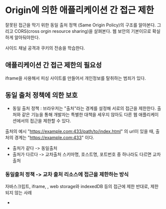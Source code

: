 # Origin에 의한 애플리케이션 간 접근 제한

잘못된 접근을 막기 위한 동일 출처 정책 (Same Origin Policy)의 구조를 알아본다.
그리고 CORS(cross orgin resource sharing)을 살펴본다.
웹 보안의 기본이므로 확실하게 알아둬야한다.

사이드 채널 공격과 쿠키의 전송을 학습한다.

## 애플리케이션 간 접근 제한의 필요성

iframe을 사용해서 피싱 사이트를 만들어서 개인정보를 탈취하는 범죄가 있다.

## 동일 출처 정책에 의한 보호

- 동일 출처 정책 : 브라우저는 "출처"라는 경계를 설정해 서로의 접근을 제한한다.
  출처와 같은 기능을 통해 개발자는 특별한 대책을 세우지 않아도 다른 웹 애플리케이션에서의 접근을 제한할 수 있다.

출처의 예시
"https://example.com:433/path/to/index.html" 의 url이 있을 때, 출처의 경계는 "https://example.com:433" 이다.

- 출처가 같다 -> 동일출처
- 출처가 다르다 -> 교차출처
  스키마명, 호스트명, 포트번호 중 하나라도 다르면 교차출처

### 동일출처 정책 -> 교차 출처 리소스에 접근을 제한하는 방식

자바스크립트, iframe, <canvas>, web storage와 indexedDB 등의 접근에 제한
반대로, 제한되지 않는 사례

- <script>, <link>, <img>, <video>, <embed>, @font-face
  위의 경우에는 cors와 cross orgin 속성을 사용하여 접근을 제한할 수 있다.

## preflight

서버로 바로 요청을 보내는 Simple Request와는 다르게, 지금 보내는 요청이 유효한지를 확인하기 위해 OPTIONS 메서드로 예비 요청을 보내는 것이다.

- Content-Type이 다음과 같은 GET, HEAD, POST 요청
  - application/x-www-form-urlencoded
  - multipart/form-data
  - text/plain
- 요청에 사용된 XMLHttpRequest.upload 객체에 이벤트 리스너가 등록되어 있지 않을 때
- ReadableStream 객체가 요청에서 사용되지 않을 때

# 4장 정리

- 브라우저는 출처에 따라 접근을 제한한다.
- 출처가 같은 경우에 웹 어플리케이션 간에 접근할 수 있는 구조를 동일 출처 정책이라고 한다.
- CORS를 사용하면 다른 출처 간에도 접근이 가능하다.
- 프로세스를 사이트마다 분리하면 사이드 채널 공격을 막을 수 있다.

# 추가내용

프런트 엔드 개발자는 자신이 구축하는 애플리케이션이 강력하고 잠재적인 위협에 저항할 수 있도록 다양한 보안 원칙을 확실하게 이해해야 합니다. 다음은 프런트엔드 개발자를 위한 주요 보안 지식을 요약한 것입니다.

교차 사이트 스크립팅(XSS) 예방: 프런트 엔드 개발자는 XSS 공격을 인지하고 이를 방지하기 위한 조치를 구현해야 합니다. 여기에는 적절한 입력 유효성 검사, 사용자 입력 삭제, 사용자 생성 콘텐츠를 자동으로 이스케이프 처리하는 프레임워크 또는 라이브러리 사용이 포함됩니다.

컨텐츠 보안 정책(CSP): CSP를 이해하고 구현하면 리소스를 로드할 수 있는 도메인을 지정하여 XSS 공격을 완화하는 데 도움이 되므로 악성 스크립트 실행 위험이 줄어듭니다.

CSRF(교차 사이트 요청 위조) 보호: 프런트 엔드 개발자는 인증된 사용자를 대신하여 무단 요청이 이루어지지 않도록 CSRF 토큰을 구현해야 합니다. 여기에는 각 사용자 세션에 대해 고유한 토큰을 생성하고 서버 측에서 유효성을 검사하는 작업이 포함됩니다.

보안 인증 및 권한 부여: HTTPS 사용, 해싱 및 솔팅을 통해 비밀번호를 안전하게 저장, 필요한 경우 다단계 인증 구현, 세션 하이재킹을 방지하기 위한 사용자 세션의 적절한 처리 등 보안 인증 메커니즘을 보장합니다.

데이터 검증 및 삭제: 클라이언트 측에서 사용자 입력을 검증 및 삭제하여 SQL 인젝션, NoSQL 인젝션과 같은 인젝션 공격을 방지하고 서버로 전송된 데이터가 다시 적절하게 검증 및 삭제되었는지 확인합니다.

보안 통신: 클라이언트와 서버 간의 모든 통신에 HTTPS를 활용하여 전송 중인 데이터를 암호화하고 중간자 공격을 방지합니다. 또한 TLS/SSL과 같은 보안 통신 프로토콜을 이해하고 구현하는 것이 필수적입니다.

클라이언트 측 저장소 취약성 방지: 민감한 데이터 노출이나 변조를 방지하려면 쿠키, localStorage, sessionStorage와 같은 클라이언트 측 저장소 메커니즘에 주의하세요.

보안 헤더: X-Content-Type-Options, X-Frame-Options, Referrer-Policy와 같은 HTTP 보안 헤더를 구성하여 웹 애플리케이션의 보안 태세를 강화하고 다양한 유형의 공격으로부터 보호합니다. .

입력 검증 및 출력 인코딩: SQL 주입, NoSQL 주입과 같은 주입 공격을 방지하기 위해 클라이언트 측에서 사용자 입력을 검증 및 정리하고, 서버로 전송된 데이터가 다시 적절하게 검증 및 정리되었는지 확인합니다.

보안 모범 사례: OWASP(개방형 웹 애플리케이션 보안 프로젝트)와 같은 리소스를 통해 보안 모범 사례, 지침 및 새로운 위협에 대한 업데이트를 유지하여 웹 애플리케이션의 보안 상태를 지속적으로 개선합니다.

이러한 보안 원칙을 숙지함으로써 프런트 엔드 개발자는 안전한 웹 애플리케이션을 구축하고 다양한 보안 위협으로부터 사용자 데이터를 보호하는 데 크게 기여할 수 있습니다.

# 중요성

프런트엔드 보안은 다음과 같은 여러 가지 이유로 중요합니다.

사용자 데이터 보호: 프런트엔드 보안 조치는 개인 정보, 로그인 자격 증명, 금융 세부 정보 등 민감한 사용자 데이터를 무단 액세스, 도난 또는 조작으로부터 보호합니다. 이는 애플리케이션에 대한 사용자의 신뢰와 자신감을 유지하는 데 도움이 됩니다.

공격 예방: 프런트엔드 개발자는 강력한 보안 관행을 구현함으로써 XSS(교차 사이트 스크립팅), CSRF(교차 사이트 요청 위조) 및 주입 공격을 포함한 다양한 사이버 공격의 위험을 완화할 수 있습니다. . 이러한 공격은 데이터 침해, 계정 탈취 및 기타 보안 사고로 이어질 수 있습니다.

애플리케이션 무결성 유지: 프런트 엔드 보안은 코드, 자산 또는 기능에 대한 무단 수정을 방지하여 애플리케이션의 무결성을 보장합니다. 이는 애플리케이션의 안정성, 유용성 및 전반적인 성능을 유지하는 데 도움이 됩니다.

규정 준수: 프런트 엔드 보안 표준 및 모범 사례를 준수하면 GDPR(일반 데이터 보호 규정) 및 HIPAA(건강 보험 이동성 및 책임법)과 같은 업계 규정 및 데이터 보호법을 준수할 수 있습니다. 규정을 준수하지 않을 경우 법적 처벌, 벌금 및 명예 훼손이 발생할 수 있습니다.

명예 손상으로부터 보호: 보안 침해 또는 손상은 조직의 평판과 브랜드 이미지에 심각한 손상을 줄 수 있습니다. 프런트 엔드 보안을 우선시함으로써 개발자는 보안 사고의 위험을 최소화하고 사용자 개인 정보 및 보안을 보호하겠다는 의지를 보여줄 수 있습니다.

향상된 사용자 경험: 프런트 엔드에 보안 조치를 원활하게 구현하면 사용자가 애플리케이션과 상호 작용할 수 있는 안전하고 신뢰할 수 있는 환경을 제공하여 전반적인 사용자 경험이 향상됩니다. 이를 통해 사용자 만족도, 참여도, 충성도가 높아집니다.

비용 절감: 개발 프로세스 초기에 프런트 엔드 보안에 투자하면 향후 비용이 많이 드는 보안 침해, 데이터 유출 및 시스템 가동 중지 시간을 방지하는 데 도움이 될 수 있습니다. 사고가 발생한 후 대응적으로 보안 문제를 해결하는 것보다 사전에 보안 문제를 해결하는 것이 더 비용 효율적입니다.
